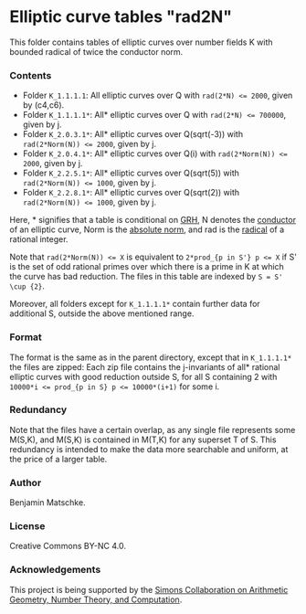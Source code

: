 # Elliptic curve tables "rad2N"

This folder contains tables of elliptic curves over number fields K with bounded radical of twice the conductor norm.

### Contents

- Folder `K_1.1.1.1`: All elliptic curves over Q with `rad(2*N) <= 2000`, given by (c4,c6).
- Folder `K_1.1.1.1*`: All* elliptic curves over Q with `rad(2*N) <= 700000`, given by j. 
- Folder `K_2.0.3.1*`: All* elliptic curves over Q(sqrt(-3)) with `rad(2*Norm(N)) <= 2000`, given by j.
- Folder `K_2.0.4.1*`: All* elliptic curves over Q(i) with `rad(2*Norm(N)) <= 2000`, given by j.
- Folder `K_2.2.5.1*`: All* elliptic curves over Q(sqrt(5)) with `rad(2*Norm(N)) <= 1000`, given by j.
- Folder `K_2.2.8.1*`: All* elliptic curves over Q(sqrt(2)) with `rad(2*Norm(N)) <= 1000`, given by j.

Here, * signifies that a table is conditional on [GRH](https://en.wikipedia.org/wiki/Generalized_Riemann_hypothesis), N denotes the [conductor](https://en.wikipedia.org/wiki/Conductor_of_an_abelian_variety) of an elliptic curve, Norm is the [absolute norm](https://en.wikipedia.org/wiki/Ideal_norm#Absolute_norm), and rad is the [radical](https://en.wikipedia.org/wiki/Radical_of_an_integer) of a rational integer.

Note that `rad(2*Norm(N)) <= X` is equivalent to `2*prod_{p in S'} p <= X` if S' is the set of odd rational primes over which there is a prime in K at which the curve has bad reduction. 
The files in this table are indexed by `S = S' \cup {2}`.

Moreover, all folders except for `K_1.1.1.1*` contain further data for additional S, outside the above mentioned range.

### Format

The format is the same as in the parent directory, except that in `K_1.1.1.1*` the files are zipped: 
Each zip file contains the j-invariants of all* rational elliptic curves with good reduction outside S, for all S containing 2 with `10000*i <= prod_{p in S} p <= 10000*(i+1)` for some i.

### Redundancy

Note that the files have a certain overlap, as any single file represents some M(S,K), and M(S,K) is contained in M(T,K) for any superset T of S.
This redundancy is intended to make the data more searchable and uniform, at the price of a larger table.

### Author

Benjamin Matschke.

### License

Creative Commons BY-NC 4.0.

### Acknowledgements

This project is being supported by the [Simons Collaboration on Arithmetic Geometry, Number Theory, and Computation](https://simonscollab.icerm.brown.edu/).

